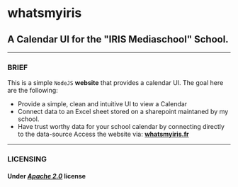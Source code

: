 # whatsmyiris
## A Calendar UI for the "IRIS Mediaschool" School.

---

###   BRIEF

This is a simple ```NodeJS``` **website** that provides a calendar UI.
The goal here are the following:
  * Provide a simple, clean and intuitive UI to view a Calendar
  * Connect data to an Excel sheet stored on a sharepoint maintaned by my school.
  * Have trust worthy data for your school calendar by connecting directly to the data-source
Access the website via: **[whatsmyiris.fr](whatsmyiris.fr)**
  
 ---
 
###   LICENSING
#### **Under *[Apache 2.0](https://github.com/apache/.github/blob/133878aef4c2f084f1a44ac5bdf5338a3681a525/LICENSE)* license**
